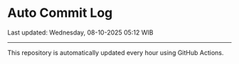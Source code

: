 # Auto Commit Log

Last updated: Wednesday, 08-10-2025 05:12 WIB

---

This repository is automatically updated every hour using GitHub Actions.

